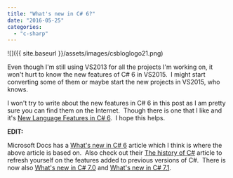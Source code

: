 ```yaml
---
title: "What's new in C# 6?"
date: "2016-05-25"
categories: 
  - "c-sharp"
---
```


![]({{ site.baseurl }}/assets/images/csbloglogo21.png)



Even though I'm still using VS2013 for all the projects I'm working on, it won't hurt to know the new features of C# 6 in VS2015.  I might start converting some of them or maybe start the new projects in VS2015, who knows.

I won't try to write about the new features in C# 6 in this post as I am pretty sure you can find them on the Internet.  Though there is one that I like and it's [New Language Features in C# 6](https://github.com/dotnet/roslyn/wiki/New-Language-Features-in-C%23-6).  I hope this helps.

**EDIT:**

Microsoft Docs has a [What's new in C# 6](https://docs.microsoft.com/en-us/dotnet/csharp/whats-new/csharp-6) article which I think is where the above article is based on.  Also check out their [The history of C#](https://docs.microsoft.com/en-us/dotnet/csharp/whats-new/csharp-version-history) article to refresh yourself on the features added to previous versions of C#.  There is now also [What's new in C# 7.0](https://docs.microsoft.com/en-us/dotnet/csharp/whats-new/csharp-7) and [What's new in C# 7.1](https://docs.microsoft.com/en-us/dotnet/csharp/whats-new/csharp-7-1).
